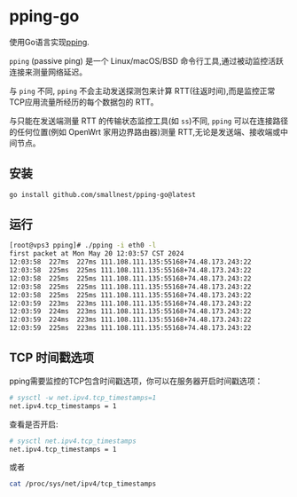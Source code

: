 # pping-go

使用Go语言实现[pping](https://github.com/pollere/pping).

`pping` (passive ping) 是一个 Linux/macOS/BSD 命令行工具,通过被动监控活跃连接来测量网络延迟。

与 `ping` 不同, `pping` 不会主动发送探测包来计算 RTT(往返时间),而是监控正常TCP应用流量所经历的每个数据包的 RTT。

与只能在发送端测量 RTT 的传输状态监控工具(如 `ss`)不同, `pping` 可以在连接路径的任何位置(例如 OpenWrt 家用边界路由器)测量 RTT,无论是发送端、接收端或中间节点。

## 安装

```sh
go install github.com/smallnest/pping-go@latest
```

## 运行

```sh
[root@vps3 pping]# ./pping -i eth0 -l
first packet at Mon May 20 12:03:57 CST 2024
12:03:58  227ms  227ms 111.108.111.135:55168+74.48.173.243:22
12:03:58  225ms  225ms 111.108.111.135:55168+74.48.173.243:22
12:03:58  225ms  225ms 111.108.111.135:55168+74.48.173.243:22
12:03:58  225ms  225ms 111.108.111.135:55168+74.48.173.243:22
12:03:58  225ms  225ms 111.108.111.135:55168+74.48.173.243:22
12:03:59  223ms  223ms 111.108.111.135:55168+74.48.173.243:22
12:03:59  224ms  223ms 111.108.111.135:55168+74.48.173.243:22
12:03:59  224ms  223ms 111.108.111.135:55168+74.48.173.243:22
12:03:59  225ms  223ms 111.108.111.135:55168+74.48.173.243:22
```

## TCP 时间戳选项

pping需要监控的TCP包含时间戳选项，你可以在服务器开启时间戳选项：

```sh
# sysctl -w net.ipv4.tcp_timestamps=1
net.ipv4.tcp_timestamps = 1
```

查看是否开启:
```sh
# sysctl net.ipv4.tcp_timestamps
net.ipv4.tcp_timestamps = 1
```

或者
```sh
cat /proc/sys/net/ipv4/tcp_timestamps
```